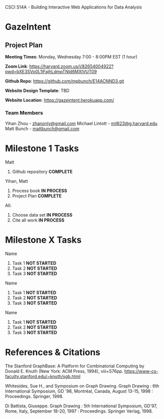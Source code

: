 CSCI S14A - Building Interactive Web Applications for Data Analysis

# GazeIntent

## Project Plan

**Meeting Times**: Monday, Wednesday 7:00 - 8:00PM EST (1 hour)

**Zoom Link**: https://harvard.zoom.us/j/82654004922?pwd=bXE3SVo0L1lFajhLdmpTNld6MXlVUT09

**Github Repo**: https://github.com/mpbunch/E14ACNND3.git

**Website Design Template**: TBD

**Website Location**: https://gazeintent.herokuapp.com/

### Team Members

Yihan Zhou - zhanonly@gmail.com
Michael Lintott - mil623@g.harvard.edu
Matt Bunch - mattbunch@gmail.com

# Milestone 1 Tasks

Matt
1. Github repository **COMPLETE**

Yihan, Matt
1. Process book **IN PROCESS**
2. Project Plan **COMPLETE**

All:
1. Choose data set **IN PROCESS**
2. Cite all work **IN PROCESS**

# Milestone X Tasks

Name
1. Task 1 **NOT STARTED**
2. Task 2 **NOT STARTED**
3. Task 3 **NOT STARTED**

Name
1. Task 1 **NOT STARTED**
2. Task 2 **NOT STARTED**
3. Task 3 **NOT STARTED**

Name
1. Task 1 **NOT STARTED**
2. Task 2 **NOT STARTED**
3. Task 3 **NOT STARTED**

# References & Citations

The Stanford GraphBase: A Platform for Combinatorial Computing by Donald E. Knuth (New York: ACM Press, 1994), viii+576pp.
https://www-cs-faculty.stanford.edu/~knuth/sgb.html

Whitesides, Sue H., and Symposium on Graph Drawing. Graph Drawing : 6th International Symposium, GD '98, Montréal, Canada, August 13-15, 1998 : Proceedings. Springer, 1998.

Di Battista, Giuseppe. Graph Drawing : 5th International Symposium, GD'97, Rome, Italy, September 18-20, 1997 : Proceedings. Springer Verlag, 1998.
